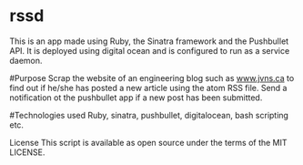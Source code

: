 # rssd
This is an app made using Ruby, the Sinatra framework and the Pushbullet API. It is deployed using digital ocean and is configured to run as a service daemon. 

#Purpose
Scrap the website of an  engineering blog such as www.jvns.ca to find out if he/she has posted a new article using the atom RSS file. Send a notification ot the pushbullet app if a new post has been submitted. 

#Technologies used
Ruby, sinatra, pushbullet, digitalocean, bash scripting etc.

License
This script is available as open source under the terms of the MIT LICENSE.

